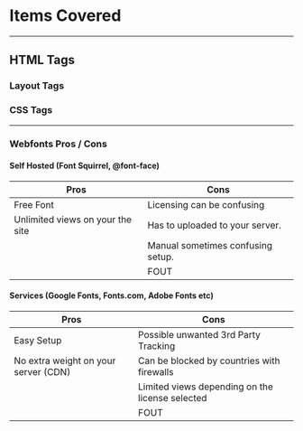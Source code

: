 
# Items Covered

---

## HTML Tags

### Layout Tags

### CSS Tags

---


### Webfonts Pros / Cons

#### Self Hosted (Font Squirrel, @font-face)

Pros | Cons
--- | ---
Free Font | Licensing can be confusing
Unlimited views on your the site | Has to uploaded to your server.
&nbsp; | Manual sometimes confusing setup.
&nbsp; | FOUT


#### Services (Google Fonts, Fonts.com, Adobe Fonts etc)

Pros | Cons
--- | ---
Easy Setup | Possible unwanted 3rd Party Tracking
No extra weight on your server (CDN) | Can be blocked by countries with firewalls
&nbsp; | Limited views depending on the license selected
&nbsp; | FOUT
